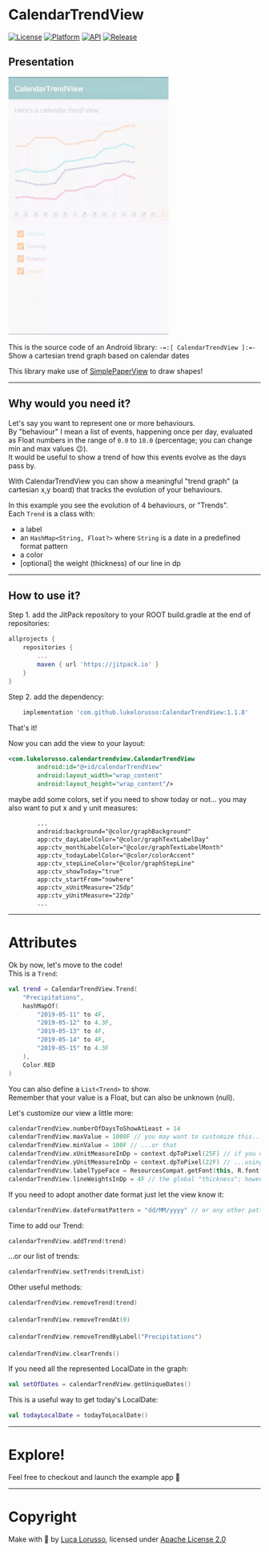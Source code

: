 CalendarTrendView
=================

[![License](https://img.shields.io/badge/License-Apache%202.0-blue.svg)](https://opensource.org/licenses/Apache-2.0) [![Platform](https://img.shields.io/badge/platform-android-green.svg)](http://developer.android.com/index.html) [![API](https://img.shields.io/badge/API-16%2B-brightgreen.svg?style=flat)](https://android-arsenal.com/api?level=16) [![Release](https://jitpack.io/v/lukelorusso/CalendarTrendView.svg)](https://jitpack.io/#lukelorusso/CalendarTrendView)

## Presentation ##

![Demo](demo.gif)

This is the source code of an Android library: `-=:[ CalendarTrendView ]:=-`  
Show a cartesian trend graph based on calendar dates

This library make use of [SimplePaperView](https://github.com/lukelorusso/SimplePaperView) to draw shapes!

- - -

## Why would you need it? ##

Let's say you want to represent one or more behaviours.  
By "behaviour" I mean a list of events, happening once per day, evaluated as Float numbers in the range of `0.0` to `10.0` (percentage; you can change min and max values 😉).  
It would be useful to show a trend of how this events evolve as the days pass by.

With CalendarTrendView you can show a meaningful "trend graph" (a cartesian x,y board) that tracks the evolution of your behaviours.

In this example you see the evolution of 4 behaviours, or "Trends".  
Each `Trend` is a class with:  
* a label
* an `HashMap<String, Float?>` where `String` is a date in a predefined format pattern
* a color
* [optional] the weight (thickness) of our line in dp

- - -

## How to use it? ##

Step 1. add the JitPack repository to your ROOT build.gradle at the end of repositories:

```groovy
allprojects {
    repositories {
        ...
        maven { url 'https://jitpack.io' }
    }
}
```

Step 2. add the dependency:

```groovy
    implementation 'com.github.lukelorusso:CalendarTrendView:1.1.8'
```

That's it!

Now you can add the view to your layout:
```xml
<com.lukelorusso.calendartrendview.CalendarTrendView
        android:id="@+id/calendarTrendView"
        android:layout_width="wrap_content"
        android:layout_height="wrap_content"/>
```  

maybe add some colors, set if you need to show today or not... you may also want to put x and y unit measures:
```
        ...
        android:background="@color/graphBackground"
        app:ctv_dayLabelColor="@color/graphTextLabelDay"
        app:ctv_monthLabelColor="@color/graphTextLabelMonth"
        app:ctv_todayLabelColor="@color/colorAccent"
        app:ctv_stepLineColor="@color/graphStepLine"
        app:ctv_showToday="true"
        app:ctv_startFrom="nowhere"
        app:ctv_xUnitMeasure="25dp"
        app:ctv_yUnitMeasure="22dp"
        ...
```  

- - -

# Attributes #

Ok by now, let's move to the code!    
This is a `Trend`:
```kotlin
val trend = CalendarTrendView.Trend(
    "Precipitations",
    hashMapOf(
        "2019-05-11" to 4F,
        "2019-05-12" to 4.3F,
        "2019-05-13" to 4F,
        "2019-05-14" to 4F,
        "2019-05-15" to 4.3F
    ),
    Color.RED
)
```  

You can also define a `List<Trend>` to show.  
Remember that your value is a Float, but can also be unknown (null).

Let's customize our view a little more:  
```kotlin
calendarTrendView.numberOfDaysToShowAtLeast = 14
calendarTrendView.maxValue = 1000F // you may want to customize this...
calendarTrendView.minValue = 100F // ...or that
calendarTrendView.xUnitMeasureInDp = context.dpToPixel(25F) // if you don't like...
calendarTrendView.yUnitMeasureInDp = context.dpToPixel(22F) // ...using XML attributes
calendarTrendView.labelTypeFace = ResourcesCompat.getFont(this, R.font.proxima_nova_regular) // you can choose a font for days' labels
calendarTrendView.lineWeightsInDp = 4F // the global "thickness"; however, each Trend can override this with its own lineWeightsInDp
```  

If you need to adopt another date format just let the view know it:
```kotlin
calendarTrendView.dateFormatPattern = "dd/MM/yyyy" // or any other pattern you like
```  

Time to add our Trend:
```kotlin
calendarTrendView.addTrend(trend)
```  

...or our list of trends:
```kotlin
calendarTrendView.setTrends(trendList)
```  

Other useful methods:
```kotlin
calendarTrendView.removeTrend(trend)

calendarTrendView.removeTrendAt(0)

calendarTrendView.removeTrendByLabel("Precipitations")

calendarTrendView.clearTrends()
```  

If you need all the represented LocalDate in the graph:
```kotlin
val setOfDates = calendarTrendView.getUniqueDates()
```  

This is a useful way to get today's LocalDate:
```kotlin
val todayLocalDate = todayToLocalDate()
```  

- - -

# Explore! #

Feel free to checkout and launch the example app 🎡

- - -

# Copyright #

Make with 💚 by [Luca Lorusso](http://lukelorusso.com), licensed under [Apache License 2.0](http://www.apache.org/licenses/LICENSE-2.0)
